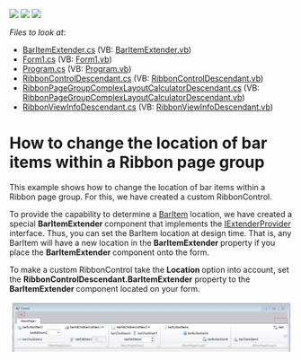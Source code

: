 <!-- default badges list -->
![](https://img.shields.io/endpoint?url=https://codecentral.devexpress.com/api/v1/VersionRange/128616279/12.1.7%2B)
[![](https://img.shields.io/badge/Open_in_DevExpress_Support_Center-FF7200?style=flat-square&logo=DevExpress&logoColor=white)](https://supportcenter.devexpress.com/ticket/details/E4315)
[![](https://img.shields.io/badge/📖_How_to_use_DevExpress_Examples-e9f6fc?style=flat-square)](https://docs.devexpress.com/GeneralInformation/403183)
<!-- default badges end -->
<!-- default file list -->
*Files to look at*:

* [BarItemExtender.cs](./CS/CustomRibbonControl/BarItemExtender.cs) (VB: [BarItemExtender.vb](./VB/CustomRibbonControl/BarItemExtender.vb))
* [Form1.cs](./CS/CustomRibbonControl/Form1.cs) (VB: [Form1.vb](./VB/CustomRibbonControl/Form1.vb))
* [Program.cs](./CS/CustomRibbonControl/Program.cs) (VB: [Program.vb](./VB/CustomRibbonControl/Program.vb))
* [RibbonControlDescendant.cs](./CS/CustomRibbonControl/RibbonControlDescendant.cs) (VB: [RibbonControlDescendant.vb](./VB/CustomRibbonControl/RibbonControlDescendant.vb))
* [RibbonPageGroupComplexLayoutCalculatorDescendant.cs](./CS/CustomRibbonControl/RibbonPageGroupComplexLayoutCalculatorDescendant.cs) (VB: [RibbonPageGroupComplexLayoutCalculatorDescendant.vb](./VB/CustomRibbonControl/RibbonPageGroupComplexLayoutCalculatorDescendant.vb))
* [RibbonViewInfoDescendant.cs](./CS/CustomRibbonControl/RibbonViewInfoDescendant.cs) (VB: [RibbonViewInfoDescendant.vb](./VB/CustomRibbonControl/RibbonViewInfoDescendant.vb))
<!-- default file list end -->
# How to change the location of bar items within a Ribbon page group


<p>This example shows how to change the location of bar items within a Ribbon page group. For this, we have created a custom RibbonControl.<br />
</p><p>To provide the capability to determine a <a href="http://documentation.devexpress.com/#WindowsForms/DevExpressXtraBarsBarItemMembersTopicAll"><u>BarItem</u></a> location, we have created a special <strong>BarItemExtender </strong>component that implements the <a href="http://msdn.microsoft.com/ru-ru/library/system.componentmodel.iextenderprovider.aspx"><u>IExtenderProvider</u></a> interface. Thus, you can set the BarItem location at design time. That is, any BarItem will have a new location in the <strong>BarItemExtender </strong>property if you place the <strong>BarItemExtender </strong>component onto the form.</p><p>To make a custom RibbonControl take the <strong>Location </strong>option into account, set the <strong>RibbonControlDescendant.BarItemExtender</strong> property to the <strong>BarItemExtender </strong>component located on your form.</p><p><img src="https://raw.githubusercontent.com/DevExpress-Examples/how-to-change-the-location-of-bar-items-within-a-ribbon-page-group-e4315/12.1.7+/media/39cb19f8-b1fb-4fba-8f4a-3bd267db8249.png"></p>

<br/>


